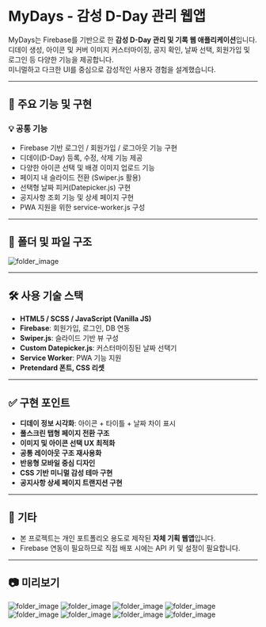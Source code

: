 # MyDays - 감성 D-Day 관리 웹앱

MyDays는 Firebase를 기반으로 한 **감성 D-Day 관리 및 기록 웹 애플리케이션**입니다.  
디데이 생성, 아이콘 및 커버 이미지 커스터마이징, 공지 확인, 날짜 선택, 회원가입 및 로그인 등 다양한 기능을 제공합니다.  
미니멀하고 다크한 UI를 중심으로 감성적인 사용자 경험을 설계했습니다.

---

## 📌 주요 기능 및 구현

### 💡 공통 기능
- Firebase 기반 로그인 / 회원가입 / 로그아웃 기능 구현
- 디데이(D-Day) 등록, 수정, 삭제 기능 제공
- 다양한 아이콘 선택 및 배경 이미지 업로드 기능
- 페이지 내 슬라이드 전환 (Swiper.js 활용)
- 선택형 날짜 피커(Datepicker.js) 구현
- 공지사항 조회 기능 및 상세 페이지 구현
- PWA 지원을 위한 service-worker.js 구성

---

## 📂 폴더 및 파일 구조

![folder_image](./readme/folder.png)

---

## 🛠 사용 기술 스택

- **HTML5 / SCSS / JavaScript (Vanilla JS)**
- **Firebase**: 회원가입, 로그인, DB 연동
- **Swiper.js**: 슬라이드 기반 뷰 구성
- **Custom Datepicker.js**: 커스터마이징된 날짜 선택기
- **Service Worker**: PWA 기능 지원
- **Pretendard 폰트, CSS 리셋**

---

## ✅ 구현 포인트

- **디데이 정보 시각화**: 아이콘 + 타이틀 + 날짜 차이 표시
- **풀스크린 탭형 페이지 전환 구조**
- **이미지 및 아이콘 선택 UX 최적화**
- **공통 레이아웃 구조 재사용화**
- **반응형 모바일 중심 디자인**
- **CSS 기반 미니멀 감성 테마 구현**
- **공지사항 상세 페이지 트랜지션 구현**

---

## 📎 기타

- 본 프로젝트는 개인 포트폴리오 용도로 제작된 **자체 기획 웹앱**입니다.
- Firebase 연동이 필요하므로 직접 배포 시에는 API 키 및 설정이 필요합니다.

---

## 📷 미리보기

![folder_image](./readme/mydays1.jpg)
![folder_image](./readme/mydays2.jpg)
![folder_image](./readme/mydays3.jpg)
![folder_image](./readme/mydays4.jpg)
![folder_image](./readme/mydays5.jpg)
![folder_image](./readme/mydays6.jpg)
![folder_image](./readme/mydays7.jpg)
![folder_image](./readme/mydays8.jpg)
